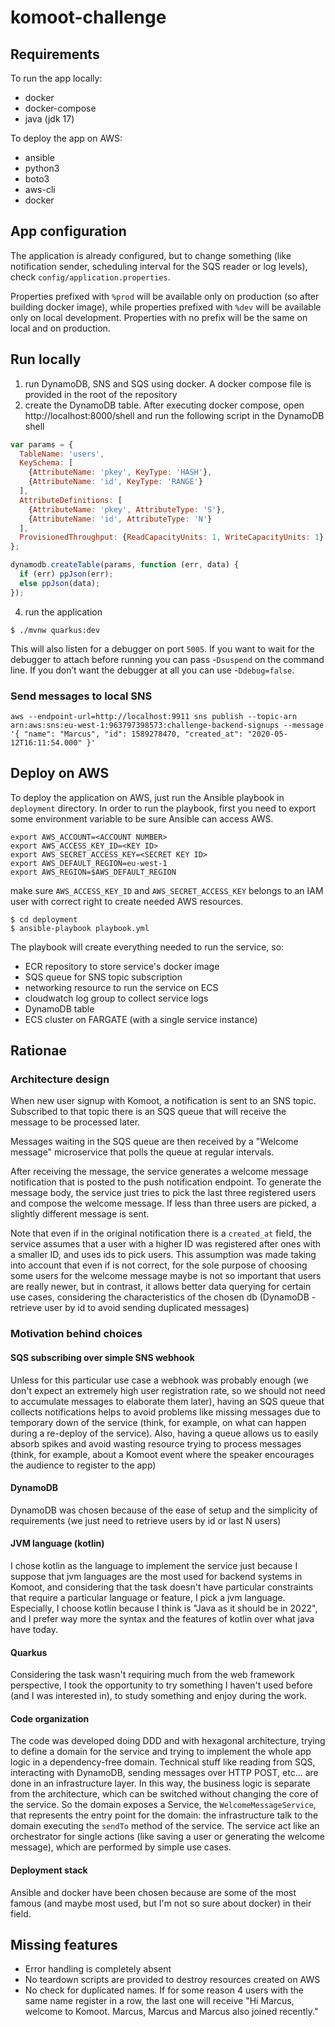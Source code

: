 # komoot-challenge

## Requirements

To run the app locally:

- docker
- docker-compose
- java (jdk 17)

To deploy the app on AWS:

- ansible
- python3
- boto3
- aws-cli
- docker

## App configuration

The application is already configured, but to change something (like notification sender, scheduling
interval for the SQS reader or log levels), check `config/application.properties`.

Properties prefixed with `%prod` will be available only on production (so after building docker
image), while properties prefixed with `%dev` will be available only on local development.
Properties with no prefix will be the same on local and on production.

## Run locally

1) run DynamoDB, SNS and SQS using docker. A docker compose file is provided in the root of
   the repository
2) create the DynamoDB table. After executing docker compose, open http://localhost:8000/shell and
   run the following script in the DynamoDB shell

```js
var params = {
  TableName: 'users',
  KeySchema: [
    {AttributeName: 'pkey', KeyType: 'HASH'},
    {AttributeName: 'id', KeyType: 'RANGE'}
  ],
  AttributeDefinitions: [
    {AttributeName: 'pkey', AttributeType: 'S'},
    {AttributeName: 'id', AttributeType: 'N'}
  ],
  ProvisionedThroughput: {ReadCapacityUnits: 1, WriteCapacityUnits: 1}
};

dynamodb.createTable(params, function (err, data) {
  if (err) ppJson(err);
  else ppJson(data);
});
```

4) run the application

```shell
$ ./mvnw quarkus:dev
```

This will also listen for a debugger on port `5005`.
If you want to wait for the debugger to attach before running you can pass -`Dsuspend` on the
command line.
If you don’t want the debugger at all you can use -`Ddebug=false`.

### Send messages to local SNS

```
aws --endpoint-url=http://localhost:9911 sns publish --topic-arn arn:aws:sns:eu-west-1:963797398573:challenge-backend-signups --message '{ "name": "Marcus", "id": 1589278470, "created_at": "2020-05-12T16:11:54.000" }'
```

## Deploy on AWS

To deploy the application on AWS, just run the Ansible playbook in `deployment` directory.
In order to run the playbook, first you need to export some environment variable to be sure Ansible
can access AWS.

```shell
export AWS_ACCOUNT=<ACCOUNT NUMBER>
export AWS_ACCESS_KEY_ID=<KEY ID>
export AWS_SECRET_ACCESS_KEY=<SECRET KEY ID>
export AWS_DEFAULT_REGION=eu-west-1
export AWS_REGION=$AWS_DEFAULT_REGION
```

make sure `AWS_ACCESS_KEY_ID` and `AWS_SECRET_ACCESS_KEY` belongs to an IAM user with correct right
to create needed AWS resources.

```shell
$ cd deployment
$ ansible-playbook playbook.yml
```

The playbook will create everything needed to run the service, so:

- ECR repository to store service's docker image
- SQS queue for SNS topic subscription
- networking resource to run the service on ECS
- cloudwatch log group to collect service logs
- DynamoDB table
- ECS cluster on FARGATE (with a single service instance)

## Rationae

### Architecture design

When new user signup with Komoot, a notification is sent to an SNS topic. Subscribed to that topic
there is an SQS queue that will receive the message to be processed later.

Messages waiting in the SQS queue are then received by a "Welcome message" microservice that polls
the queue at regular intervals.

After receiving the message, the service generates a welcome message notification that is posted to
the push notification endpoint. To generate the message body, the service just tries to pick the
last three registered users and compose the welcome message. If less than three users are picked, a
slightly different message is sent.

Note that even if in the original notification there is a `created_at` field, the service assumes
that a user with a higher ID was registered after ones with a smaller ID, and uses ids to pick
users. This assumption was made taking into account that even if is not correct, for the sole
purpose of choosing some users for the welcome message maybe is not so important that users are
really newer, but in contrast, it allows better data querying for certain use cases, considering the
characteristics of the chosen db (DynamoDB - retrieve user by id to avoid sending duplicated
messages)

### Motivation behind choices

#### SQS subscribing over simple SNS webhook

Unless for this particular use case a webhook was probably enough (we don't expect an extremely high
user registration rate, so we should not need to accumulate messages to elaborate them later),
having an SQS queue that collects notifications helps to avoid problems like missing messages due to
temporary down of the service (think, for example, on what can happen during a re-deploy of the
service). Also, having a queue allows us to easily absorb spikes and avoid wasting resource trying
to process messages (think, for example, about a Komoot event where the speaker encourages the
audience to register to the app)

#### DynamoDB

DynamoDB was chosen because of the ease of setup and the simplicity of requirements (we just need to
retrieve users by id or last N users)

#### JVM language (kotlin)

I chose kotlin as the language to implement the service just because I suppose that jvm languages
are the most used for backend systems in Komoot, and considering that the task doesn't have
particular constraints that require a particular language or feature, I pick a jvm language.
Especially, I choose kotlin because I think is "Java as it should be in 2022", and I prefer way more
the syntax and the features of kotlin over what java have today.

#### Quarkus

Considering the task wasn't requiring much from the web framework perspective, I took the
opportunity to try something I haven't used before (and I was interested in), to study something and
enjoy during the work.

#### Code organization

The code was developed doing DDD and with hexagonal architecture, trying to define a domain for the
service and trying to implement the whole app logic in a dependency-free domain.
Technical stuff like reading from SQS, interacting with DynamoDB, sending messages over HTTP POST,
etc... are done in an infrastructure layer.
In this way, the business logic is separate from the architecture, which can be switched without
changing the core of the service.
So the domain exposes a Service, the `WelcomeMessageService`, that represents the entry point for
the domain: the infrastructure talk to the domain executing the `sendTo` method of the service.
The service act like an orchestrator for single actions (like saving a user or generating the
welcome message), which are performed by simple use cases.

#### Deployment stack

Ansible and docker have been chosen because are some of the most famous (and maybe most used, but
I'm not so sure about docker) in their field.

## Missing features

- Error handling is completely absent
- No teardown scripts are provided to destroy resources created on AWS
- No check for duplicated names. If for some reason 4 users with the same name register in a row,
  the last one will receive "Hi Marcus, welcome to Komoot. Marcus, Marcus and Marcus also joined
  recently."